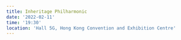 ```yaml
---
title: Inheritage Philharmonic
date: '2022-02-11'
time: '19:30'
location: 'Hall 5G, Hong Kong Convention and Exhibition Centre'
---
```

